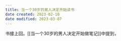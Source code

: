 ```yaml
---
title: 当一个30岁的男人决定开始读书
date created: 2023-02-10
date modified: 2023-03-07
---
```


书接上回。[[当一个30岁的男人决定开始做笔记]]中提到，
